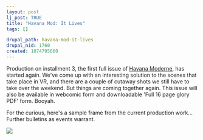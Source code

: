 ```yaml
--- 
layout: post
lj_post: TRUE
title: "Havana Mod: It Lives"
tags: []

drupal_path: havana-mod-it-lives
drupal_nid: 1760
created: 1074795660
---
```

Production on installment 3, the first full issue of <a href="http://www.havana-mod.com/teaser.html" target="_blank">Havana Moderne</a>, has started again. We've come up with an interesting solution to the scenes that take place in VR, and there are a couple of cutaway shots we still have to take over the weekend. But things are coming together again. This issue will also be available in webcomic form and downloadable 'Full 16 page glory PDF' form. Booyah.

For the curious, here's a sample frame from the current production work... Further bulletins as events warrant.

<img src="/files/lj-photos/issue_3_test.jpg">
